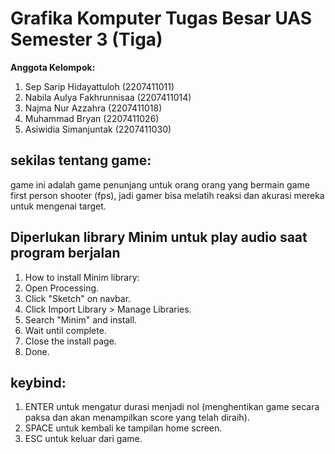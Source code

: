 # Grafika Komputer Tugas Besar UAS Semester 3 (Tiga)

**Anggota Kelompok:**
1. Sep Sarip Hidayattuloh (2207411011)
2. Nabila Aulya Fakhrunnisaa (2207411014)
3. Najma Nur Azzahra (2207411018)
4. Muhammad Bryan (2207411026)
5. Asiwidia Simanjuntak (2207411030)

## sekilas tentang game:
game ini adalah game penunjang untuk orang orang yang bermain game first person shooter (fps), jadi gamer bisa melatih reaksi dan akurasi mereka untuk mengenai target.

## **Diperlukan library Minim untuk play audio saat program berjalan**
1. How to install Minim library:
2. Open Processing.
3. Click "Sketch" on navbar.
4. Click Import Library > Manage Libraries.
5. Search "Minim" and install.
6. Wait until complete.
7. Close the install page.
8. Done.

## keybind:
1. ENTER untuk mengatur durasi menjadi nol (menghentikan game secara paksa dan akan menampilkan score yang telah diraih).
2. SPACE untuk kembali ke tampilan home screen.
3. ESC untuk keluar dari game.
